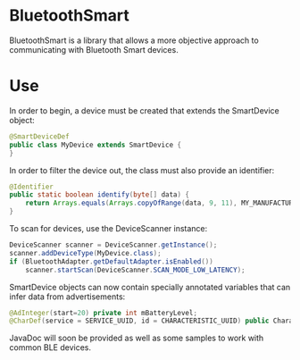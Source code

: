 # BluetoothSmart
BluetoothSmart is a library that allows a more objective approach to communicating with Bluetooth Smart devices.

# Use
In order to begin, a device must be created that extends the SmartDevice object:
```java
@SmartDeviceDef
public class MyDevice extends SmartDevice {
}
```

In order to filter the device out, the class must also provide an identifier:
```java
@Identifier
public static boolean identify(byte[] data) {
	return Arrays.equals(Arrays.copyOfRange(data, 9, 11), MY_MANUFACTURER_ID);
}
```

To scan for devices, use the DeviceScanner instance:

```java
DeviceScanner scanner = DeviceScanner.getInstance();
scanner.addDeviceType(MyDevice.class);
if (BluetoothAdapter.getDefaultAdapter.isEnabled())
	scanner.startScan(DeviceScanner.SCAN_MODE_LOW_LATENCY);
```

SmartDevice objects can now contain specially annotated variables that can infer data from advertisements:
```java
@AdInteger(start=20) private int mBatteryLevel;
@CharDef(service = SERVICE_UUID, id = CHARACTERISTIC_UUID) public Characteristic BATTERY_LEVEL;
```

JavaDoc will soon be provided as well as some samples to work with common BLE devices.

